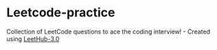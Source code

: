 # Leetcode-practice
Collection of LeetCode questions to ace the coding interview! - Created using [LeetHub-3.0](https://github.com/raphaelheinz/LeetHub-3.0)
